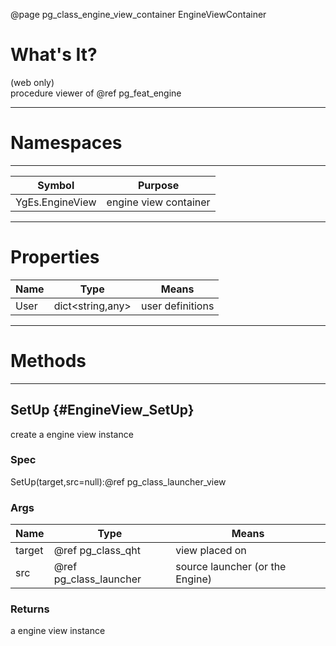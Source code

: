 ﻿@page pg_class_engine_view_container EngineViewContainer

# What's It?

(web only)  
procedure viewer of @ref pg_feat_engine  

-----
# Namespaces

-----
| Symbol | Purpose |
|--------|---------|
| YgEs.EngineView | engine view container |

-----
# Properties

| Name | Type | Means |
|------|------|-------|
| User | dict<string,any> | user definitions |

-----
# Methods

-----
## SetUp {#EngineView_SetUp}

create a engine view instance

### Spec

SetUp(target,src=null):@ref pg_class_launcher_view

### Args

| Name | Type | Means |
|------|------|-------|
| target | @ref pg_class_qht | view placed on |
| src | @ref pg_class_launcher | source launcher (or the Engine) |

### Returns

a engine view instance
